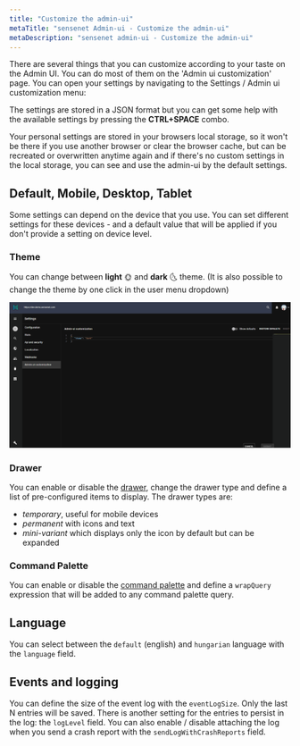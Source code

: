 ```yaml
---
title: "Customize the admin-ui"
metaTitle: "sensenet Admin-ui - Customize the admin-ui"
metaDescription: "sensenet admin-ui - Customize the admin-ui"
---
```


There are several things that you can customize according to your taste on the Admin UI. You can do most of them on the 'Admin ui customization' page. You can open your settings by navigating to the Settings / Admin ui customization menu:

The settings are stored in a JSON format but you can get some help with the available settings by pressing the **CTRL+SPACE** combo.

Your personal settings are stored in your browsers local storage, so it won't be there if you use another browser or clear the browser cache, but can be recreated or overwritten anytime again and if there's no custom settings in the local storage, you can see and use the admin-ui by the default settings.

## Default, Mobile, Desktop, Tablet

Some settings can depend on the device that you use. You can set different settings for these devices - and a default value that will be applied if you don't provide a setting on device level.

### Theme

You can change between **light** 🌞 and **dark** 🌜 theme. (It is also possible to change the theme by one click in the user menu dropdown)

![Changing the theme in the personal settings](./img/personal_settings.gif "Changing the theme in the personal settings")

### Drawer

You can enable or disable the [drawer](/guides/customization/01-menu-customization/), change the drawer type and define a list of pre-configured items to display. The drawer types are:

- *temporary*, useful for mobile devices
- *permanent* with icons and text
- *mini-variant* which displays only the icon by default but can be expanded

### Command Palette

You can enable or disable the [command palette](/guides/search/03-command-palette/) and define a `wrapQuery` expression that will be added to any command palette query.

## Language

You can select between the `default` (english) and `hungarian` language with the `language` field.

## Events and logging

You can define the size of the event log with the `eventLogSize`. Only the last N entries will be saved. There is another setting for the entries to persist in the log: the `logLevel` field. You can also enable / disable attaching the log when you send a crash report with the `sendLogWithCrashReports` field.

